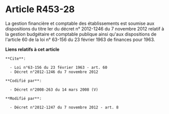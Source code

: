 # Article R453-28

La gestion financière et comptable des établissements est soumise aux dispositions                     du titre Ier du décret
n° 2012-1246 du 7 novembre 2012 relatif à la gestion budgétaire et comptable publique ainsi qu'aux dispositions de l'article
60 de la loi n° 63-156 du 23 février 1963 de finances pour 1963.

**Liens relatifs à cet article**

	**Cite**:

	  - Loi n°63-156 du 23 février 1963 - art. 60
	  - Décret n°2012-1246 du 7 novembre 2012

	**Codifié par**:

	  - Décret n°2008-263 du 14 mars 2008 (V)

	**Modifié par**:

	  - Décret n°2012-1247 du 7 novembre 2012 - art. 8
